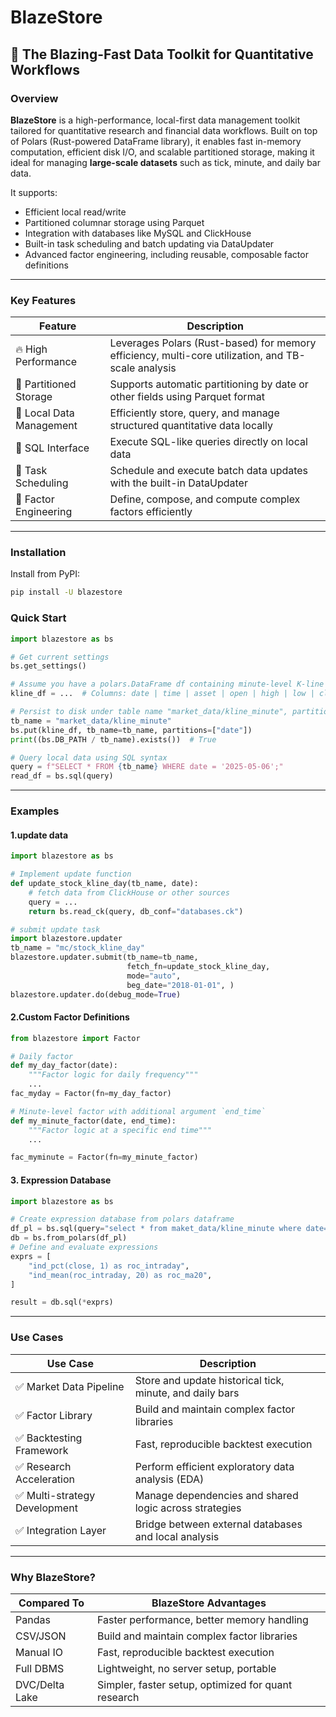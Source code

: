 # BlazeStore 
🚀 The Blazing-Fast Data Toolkit for Quantitative Workflows
---
### Overview

**BlazeStore** is a high-performance, local-first data management toolkit tailored for quantitative research and financial data workflows. Built on top of Polars (Rust-powered DataFrame library), it enables fast in-memory computation, efficient disk I/O, and scalable partitioned storage, making it ideal for managing **large-scale datasets** such as tick, minute, and daily bar data.

It supports:

- Efficient local read/write
- Partitioned columnar storage using Parquet
- Integration with databases like MySQL and ClickHouse
- Built-in task scheduling and batch updating via DataUpdater
- Advanced factor engineering, including reusable, composable factor definitions

-----

### Key Features

| Feature                 | Description                                                  |
| ----------------------- | ------------------------------------------------------------ |
| 🔥 High Performance      | Leverages Polars (Rust-based) for memory efficiency, multi-core utilization, and TB-scale analysis |
| 📁 Partitioned Storage   | Supports automatic partitioning by date or other fields using Parquet format |
| 💾 Local Data Management | Efficiently store, query, and manage structured quantitative data locally |
| 🧮 SQL Interface         | Execute SQL-like queries directly on local data              |
| 🔄 Task Scheduling       | Schedule and execute batch data updates with the built-in DataUpdater |
| 🧬 Factor Engineering    | Define, compose, and compute complex factors efficiently     |

------

### Installation

Install from PyPI:

```bash
pip install -U blazestore
```

### Quick Start
```python
import blazestore as bs

# Get current settings
bs.get_settings()

# Assume you have a polars.DataFrame df containing minute-level K-line data
kline_df = ...  # Columns: date | time | asset | open | high | low | close | volume

# Persist to disk under table name "market_data/kline_minute", partitioned by date
tb_name = "market_data/kline_minute"
bs.put(kline_df, tb_name=tb_name, partitions=["date"])
print((bs.DB_PATH / tb_name).exists())  # True

# Query local data using SQL syntax
query = f"SELECT * FROM {tb_name} WHERE date = '2025-05-06';"
read_df = bs.sql(query)
```

-----

### Examples

#### 1.update data

```python
import blazestore as bs

# Implement update function
def update_stock_kline_day(tb_name, date):
    # fetch data from ClickHouse or other sources
    query = ...
    return bs.read_ck(query, db_conf="databases.ck")

# submit update task
import blazestore.updater
tb_name = "mc/stock_kline_day"
blazestore.updater.submit(tb_name=tb_name, 
                          fetch_fn=update_stock_kline_day, 
                          mode="auto", 
                          beg_date="2018-01-01", )
blazestore.updater.do(debug_mode=True)
```

#### 2.Custom Factor Definitions
```python
from blazestore import Factor

# Daily factor
def my_day_factor(date):
    """Factor logic for daily frequency"""
    ...
fac_myday = Factor(fn=my_day_factor)

# Minute-level factor with additional argument `end_time`
def my_minute_factor(date, end_time):
    """Factor logic at a specific end time"""
    ...

fac_myminute = Factor(fn=my_minute_factor)
```

#### 3. Expression Database
```python
import blazestore as bs

# Create expression database from polars dataframe
df_pl = bs.sql(query="select * from maket_data/kline_minute where date='2025-05-06';")
db = bs.from_polars(df_pl)
# Define and evaluate expressions
exprs = [
    "ind_pct(close, 1) as roc_intraday", 
    "ind_mean(roc_intraday, 20) as roc_ma20", 
]

result = db.sql(*exprs)
```

-----

### Use Cases

| Use Case                     | Description                                              |
| ---------------------------- | -------------------------------------------------------- |
| ✅ Market Data Pipeline       | Store and update historical tick, minute, and daily bars |
| ✅ Factor Library             | Build and maintain complex factor libraries              |
| ✅ Backtesting Framework      | Fast, reproducible backtest execution                    |
| ✅ Research Acceleration      | Perform efficient exploratory data analysis (EDA)        |
| ✅ Multi-strategy Development | Manage dependencies and shared logic across strategies   |
| ✅ Integration Layer          | Bridge between external databases and local analysis     |

----

### Why BlazeStore?

| Compared To    | BlazeStore Advantages                               |
| -------------- | --------------------------------------------------- |
| Pandas         | Faster performance, better memory handling          |
| CSV/JSON       | Build and maintain complex factor libraries         |
| Manual IO      | Fast, reproducible backtest execution               |
| Full DBMS      | Lightweight, no server setup, portable              |
| DVC/Delta Lake | Simpler, faster setup, optimized for quant research |

